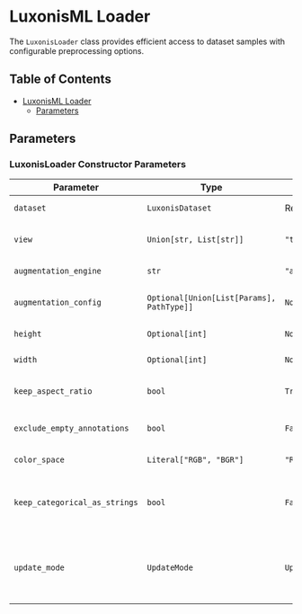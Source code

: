 # LuxonisML Loader

The `LuxonisLoader` class provides efficient access to dataset samples with configurable preprocessing options.

## Table of Contents

- [LuxonisML Loader](#luxonisml-loader)
  - [Parameters](#parameters)

## Parameters

### LuxonisLoader Constructor Parameters

| Parameter                     | Type                                      | Default             | Description                                                    |
| ----------------------------- | ----------------------------------------- | ------------------- | -------------------------------------------------------------- |
| `dataset`                     | `LuxonisDataset`                          | Required            | The dataset to load data from                                  |
| `view`                        | `Union[str, List[str]]`                   | `"train"`           | Dataset split to use ("train", "val", "test")                  |
| `augmentation_engine`         | `str`                                     | `"albumentations"`  | Augmentation engine to use                                     |
| `augmentation_config`         | `Optional[Union[List[Params], PathType]]` | `None`              | Configuration for the augmentations                            |
| `height`                      | `Optional[int]`                           | `None`              | Height of the output images                                    |
| `width`                       | `Optional[int]`                           | `None`              | Width of the output images                                     |
| `keep_aspect_ratio`           | `bool`                                    | `True`              | Whether to keep image aspect ratio                             |
| `exclude_empty_annotations`   | `bool`                                    | `False`             | Whether to exclude empty annotations                           |
| `color_space`                 | `Literal["RGB", "BGR"]`                   | `"RGB"`             | Color space of output images                                   |
| `keep_categorical_as_strings` | `bool`                                    | `False`             | Whether to keep categorical metadata as strings                |
| `update_mode`                 | `UpdateMode`                              | `UpdateMode.ALWAYS` | Whether to always download dataset from cloud or only if empty |
